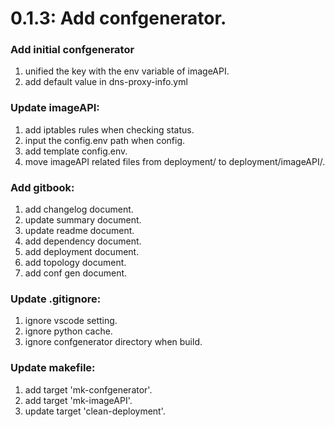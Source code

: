 # 0.1.3: Add confgenerator.

### Add initial confgenerator
1. unified the key with the env variable of imageAPI.
2. add default value in dns-proxy-info.yml

### Update imageAPI:
1. add iptables rules when checking status.
2. input the config.env path when config.
3. add template config.env.
4. move imageAPI related files from deployment/ to deployment/imageAPI/.

### Add gitbook:
1. add changelog document.
2. update summary document.
3. update readme document.
4. add dependency document.
5. add deployment document.
6. add topology document.
7. add conf gen document.

### Update .gitignore:
1. ignore vscode setting.
2. ignore python cache.
3. ignore confgenerator directory when build.


### Update makefile:
1. add target 'mk-confgenerator'.
2. add target 'mk-imageAPI'.
3. update target 'clean-deployment'.
